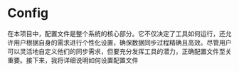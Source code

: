 Config
===
在本项目中，配置文件是整个系统的核心部分。它不仅决定了工具如何运行，还允许用户根据自身的需求进行个性化设置，确保数据同步过程精确且高效。尽管用户可以灵活地自定义他们的同步需求，但要充分发挥工具的潜力，正确配置文件至关重要。接下来，我将详细说明如何设置配置文件


